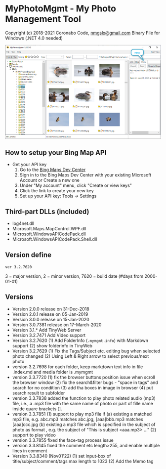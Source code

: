 # MyPhotoMgmt - My Photo Management Tool #
Copyright (c) 2018-2021 Coronabo Code, nmgslx@gmail.com
Binary File for Windows (.NET 4.0 needed)

![screenshot](2022-11-01.png)

## How to setup your Bing Map API
* Get your API key
   1. Go to the [Bing Maps Dev Center](https://www.bingmapsportal.com/)
   2. Sign in to the Bing Maps Dev Center with your existing Microsoft Account or Create a new one
   3. Under "My account" menu, click "Create or view keys"
   4. Click the link to create your new key
   5. Set up your API key: Tools -> Settings  

## Third-part DLLs (included)
   * log4net.dll
   * Microsoft.Maps.MapControl.WPF.dll
   * Microsoft.WindowsAPICodePack.dll
   * Microsoft.WindowsAPICodePack.Shell.dll

## Version define
`ver 3.2.7620`

3 = major version, 
2 = minor version, 
7620 = build date (#days from 2000-01-01)

## Versions
* Version 2.0.0 release on 31-Dec-2018
* Version 2.0.1 release on 05-Jan-2019
* Version 3.0.0 release on 15-Jan-2020
* Version 3.0.7381 release on 17-March-2020
* Version 3.1.* Add TinyWeb Server
* Version 3.2.7471 Add Video support
* Version 3.2.7620 (1) Add FolderInfo (`.mymgmt.info`) with Markdown support (2) show folderinfo in TinyWeb
* Version 3.2.7629 (1) Fix the Tags/Subject etc. editing bug when selected photo changed (2) Using Left & Right arrow to select previous/next photo
* version 3.2.7698 for each folder, keep markdown text info in file .index.md and media folder is .mymgmt
* version 3.3.7720 (1) fix the browser buttons position issue when scroll the browser window (2) fix the search&filter bugs - "space in tags" and search for no condition (3) add tha boxes in image in browser (4) put search result to subfolder
* version 3.3.7838 added the function to play photo related audio (mp3) file, i.e., a .mp3 file with the same name of photo or part of fille name inside quare brackets [].
* version 3.3.7851 (1) support to play mp3 file if (a) existing a matched mp3 file, e.g. abc.mp3 matches abc.jpg, [aaa]bbb.mp3 matches [aaa]ccc.jpg (b) existing a mp3 file which is specified in the subject of photo as format <mp3-file-name>, e.g. the subject of "This is subject <aaa.mp3> ..."  (2) support to play video
* version 3.3.7855 fixed the face-tag process issue
* version 3.3.8145 fixed the comment etc length>255, and enable multiple lines in comment
* Version 3.3.8340 (Nov01'22) (1) set input-box of title/subject/comment/tags max length to 1023 (2) Add the Memo tag

